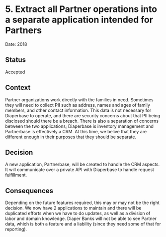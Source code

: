 # 5. Extract all Partner operations into a separate application intended for Partners

Date: 2018

## Status

Accepted

## Context

Partner organizations work directly with the families in need. Sometimes they will need to collect PII such as address, names and ages of family members, and other contact information. This data is not necessary for Diaperbase to operate, and there are security concerns about that PII being disclosed should there be a breach. There is also a separation of concerns between the two applications; Diaperbase is inventory management and Partnerbase is effectively a CRM. At this time, we belive that they are different enough in their purposes that they should be separate.

## Decision

A new application, Partnerbase, will be created to handle the CRM aspects. It will communicate over a private API with Diaperbase to handle request fulfillment.

## Consequences

Depending on the future features required, this may or may not be the right decision. We now have 2 applications to maintain and there will be duplicated efforts when we have to do updates, as well as a division of labor and domain knowledge. Diaper Banks will not be able to see Partner data, which is both a feature and a liability (since they need some of that for reporting).
